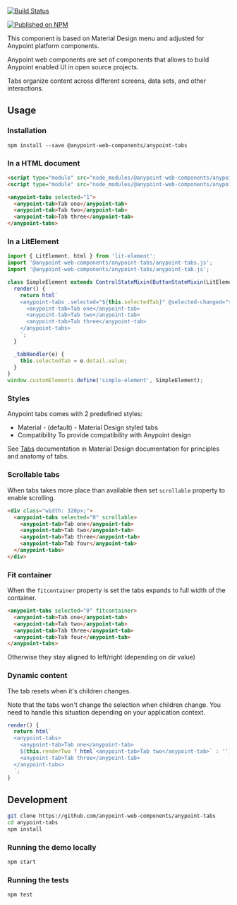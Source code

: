 [![Build Status](https://travis-ci.com/anypoint-web-components/anypoint-tabs.svg)](https://travis-ci.com/anypoint-web-components/anypoint-tabs)

[![Published on NPM](https://img.shields.io/npm/v/@anypoint-web-components/anypoint-tabs.svg)](https://www.npmjs.com/package/@anypoint-web-components/anypoint-tabs)

This component is based on Material Design menu and adjusted for Anypoint platform components.

Anypoint web components are set of components that allows to build Anypoint enabled UI in open source projects.

Tabs organize content across different screens, data sets, and other interactions.

## Usage

### Installation
```
npm install --save @anypoint-web-components/anypoint-tabs
```

### In a HTML document

```html
<script type="module" src="node_modules/@anypoint-web-components/anypoint-tabs/anypoint-tabs.js"></script>
<script type="module" src="node_modules/@anypoint-web-components/anypoint-tabs/anypoint-tab.js"></script>

<anypoint-tabs selected="1">
  <anypoint-tab>Tab one</anypoint-tab>
  <anypoint-tab>Tab two</anypoint-tab>
  <anypoint-tab>Tab three</anypoint-tab>
</anypoint-tabs>
```

### In a LitElement

```js
import { LitElement, html } from 'lit-element';
import '@anypoint-web-components/anypoint-tabs/anypoint-tabs.js';
import '@anypoint-web-components/anypoint-tabs/anypoint-tab.js';

class SimpleElement extends ControlStateMixin(ButtonStateMixin(LitElement)) {
  render() {
    return html`
    <anypoint-tabs .selected="${this.selectedTab}" @selected-changed="${this._tabHandler}">
      <anypoint-tab>Tab one</anypoint-tab>
      <anypoint-tab>Tab two</anypoint-tab>
      <anypoint-tab>Tab three</anypoint-tab>
    </anypoint-tabs>
    `;
  }

  _tabHandler(e) {
    this.selectedTab = e.detail.value;
  }
}
window.customElements.define('simple-element', SimpleElement);
```

### Styles

Anypoint tabs comes with 2 predefined styles:

-   Material - (default) - Material Design styled tabs
-   Compatibility To provide compatibility with Anypoint design

See [Tabs](https://material.io/components/tabs/) documentation in Material Design documentation for principles and anatomy of tabs.


### Scrollable tabs

When tabs takes more place than available then set `scrollable` property to enable scrolling.

```html
<div class="width: 320px;">
  <anypoint-tabs selected="0" scrollable>
    <anypoint-tab>Tab one</anypoint-tab>
    <anypoint-tab>Tab two</anypoint-tab>
    <anypoint-tab>Tab three</anypoint-tab>
    <anypoint-tab>Tab four</anypoint-tab>
  </anypoint-tabs>
</div>
```

### Fit container

When the `fitcontainer` property is set the tabs expands to full width of the container.

```html
<anypoint-tabs selected="0" fitcontainer>
  <anypoint-tab>Tab one</anypoint-tab>
  <anypoint-tab>Tab two</anypoint-tab>
  <anypoint-tab>Tab three</anypoint-tab>
  <anypoint-tab>Tab four</anypoint-tab>
</anypoint-tabs>
```

Otherwise they stay aligned to left/right (depending on dir value)

### Dynamic content

The tab resets when it's children changes.

Note that the tabs won't change the selection when children change. You need to handle this
situation depending on your application context.

```js
render() {
  return html`
  <anypoint-tabs>
    <anypoint-tab>Tab one</anypoint-tab>
    ${this.renderTwo ? html`<anypoint-tab>Tab two</anypoint-tab>` : ''}
    <anypoint-tab>Tab three</anypoint-tab>
  </anypoint-tabs>
  `;
}
```


## Development

```sh
git clone https://github.com/anypoint-web-components/anypoint-tabs
cd anypoint-tabs
npm install
```

### Running the demo locally

```sh
npm start
```

### Running the tests
```sh
npm test
```
